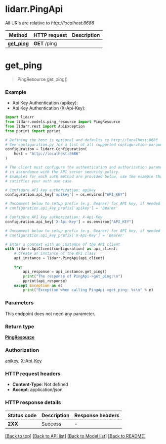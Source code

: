 # lidarr.PingApi

All URIs are relative to *http://localhost:8686*

Method | HTTP request | Description
------------- | ------------- | -------------
[**get_ping**](PingApi.md#get_ping) | **GET** /ping | 


# **get_ping**
> PingResource get_ping()



### Example

* Api Key Authentication (apikey):
* Api Key Authentication (X-Api-Key):

```python
import lidarr
from lidarr.models.ping_resource import PingResource
from lidarr.rest import ApiException
from pprint import pprint

# Defining the host is optional and defaults to http://localhost:8686
# See configuration.py for a list of all supported configuration parameters.
configuration = lidarr.Configuration(
    host = "http://localhost:8686"
)

# The client must configure the authentication and authorization parameters
# in accordance with the API server security policy.
# Examples for each auth method are provided below, use the example that
# satisfies your auth use case.

# Configure API key authorization: apikey
configuration.api_key['apikey'] = os.environ["API_KEY"]

# Uncomment below to setup prefix (e.g. Bearer) for API key, if needed
# configuration.api_key_prefix['apikey'] = 'Bearer'

# Configure API key authorization: X-Api-Key
configuration.api_key['X-Api-Key'] = os.environ["API_KEY"]

# Uncomment below to setup prefix (e.g. Bearer) for API key, if needed
# configuration.api_key_prefix['X-Api-Key'] = 'Bearer'

# Enter a context with an instance of the API client
with lidarr.ApiClient(configuration) as api_client:
    # Create an instance of the API class
    api_instance = lidarr.PingApi(api_client)

    try:
        api_response = api_instance.get_ping()
        print("The response of PingApi->get_ping:\n")
        pprint(api_response)
    except Exception as e:
        print("Exception when calling PingApi->get_ping: %s\n" % e)
```



### Parameters

This endpoint does not need any parameter.

### Return type

[**PingResource**](PingResource.md)

### Authorization

[apikey](../README.md#apikey), [X-Api-Key](../README.md#X-Api-Key)

### HTTP request headers

 - **Content-Type**: Not defined
 - **Accept**: application/json

### HTTP response details

| Status code | Description | Response headers |
|-------------|-------------|------------------|
**2XX** | Success |  -  |

[[Back to top]](#) [[Back to API list]](../README.md#documentation-for-api-endpoints) [[Back to Model list]](../README.md#documentation-for-models) [[Back to README]](../README.md)

